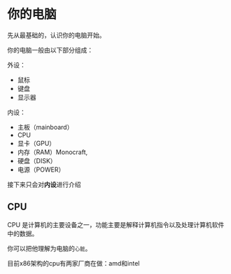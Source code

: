 # 你的电脑

先从最基础的，认识你的电脑开始。

你的电脑一般由以下部分组成：

外设：
- 鼠标
- 键盘
- 显示器

内设：
- 主板（mainboard）
- CPU
- 显卡（GPU）
- 内存（RAM）Monocraft,
- 硬盘（DISK）
- 电源（POWER）

接下来只会对**内设**进行介绍

## CPU

CPU 是计算机的主要设备之一，功能主要是解释计算机指令以及处理计算机软件中的数据。

你可以把他理解为电脑的`心脏`。

目前x86架构的cpu有两家厂商在做：amd和intel